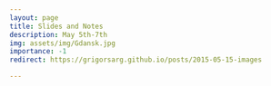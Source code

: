 ```yaml
---
layout: page
title: Slides and Notes
description: May 5th-7th
img: assets/img/Gdansk.jpg
importance: -1
redirect: https://grigorsarg.github.io/posts/2015-05-15-images

---
```




